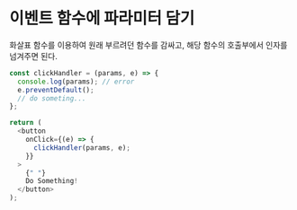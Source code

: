 <!-- @format -->

# 이벤트 함수에 파라미터 담기

화살표 함수를 이용하여 원래 부르려던 함수를 감싸고, 해당 함수의 호출부에서 인자를 넘겨주면 된다.

```javascript
const clickHandler = (params, e) => {
  console.log(params); // error
  e.preventDefault();
  // do someting...
};

return (
  <button
    onClick={(e) => {
      clickHandler(params, e);
    }}
  >
    {" "}
    Do Something!
  </button>
);
```
